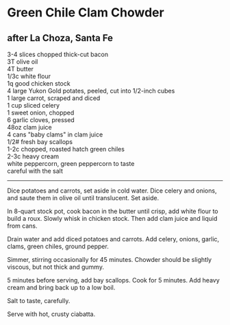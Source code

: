 # Green Chile Clam Chowder  
## after La Choza, Santa Fe  

3-4 slices chopped thick-cut bacon  
3T olive oil  
4T butter  
1/3c white flour  
1q good chicken stock  
4 large Yukon Gold potates, peeled, cut into 1/2-inch cubes  
1 large carrot, scraped and diced  
1 cup sliced celery  
1 sweet onion, chopped  
6 garlic cloves, pressed  
48oz clam juice  
4 cans "baby clams" in clam juice  
1/2# fresh bay scallops  
1-2c chopped, roasted hatch green chiles  
2-3c heavy cream  
white peppercorn, green peppercorn to taste  
careful with the salt  

---

Dice potatoes and carrots, set aside in cold water. Dice celery and onions, and saute them in olive oil until translucent. Set aside.  

In 8-quart stock pot, cook bacon in the butter until crisp, add white flour to build a roux. Slowly whisk in chicken stock. Then add clam juice and liquid from cans.  

Drain water and add diced potatoes and carrots. Add celery, onions, garlic, clams, green chiles, ground pepper.  

Simmer, stirring occasionally for 45 minutes. Chowder should be slightly viscous, but not thick and gummy.  

5 minutes before serving, add bay scallops. Cook for 5 minutes. Add heavy cream and bring back up to a low boil.  

Salt to taste, carefully.  

Serve with hot, crusty ciabatta.  
